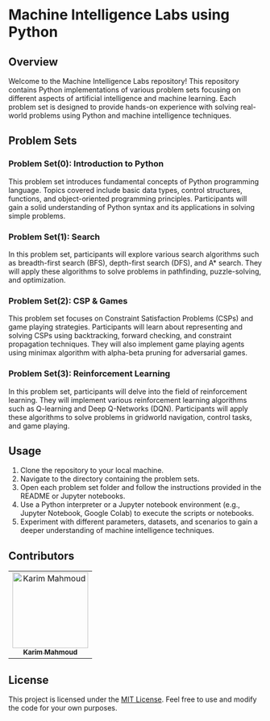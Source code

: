 # Machine Intelligence Labs using Python

## Overview
Welcome to the Machine Intelligence Labs repository! This repository contains Python implementations of various problem sets focusing on different aspects of artificial intelligence and machine learning. Each problem set is designed to provide hands-on experience with solving real-world problems using Python and machine intelligence techniques.

## Problem Sets

### Problem Set(0): Introduction to Python
This problem set introduces fundamental concepts of Python programming language. Topics covered include basic data types, control structures, functions, and object-oriented programming principles. Participants will gain a solid understanding of Python syntax and its applications in solving simple problems.

### Problem Set(1): Search
In this problem set, participants will explore various search algorithms such as breadth-first search (BFS), depth-first search (DFS), and A* search. They will apply these algorithms to solve problems in pathfinding, puzzle-solving, and optimization.

### Problem Set(2): CSP & Games
This problem set focuses on Constraint Satisfaction Problems (CSPs) and game playing strategies. Participants will learn about representing and solving CSPs using backtracking, forward checking, and constraint propagation techniques. They will also implement game playing agents using minimax algorithm with alpha-beta pruning for adversarial games.

### Problem Set(3): Reinforcement Learning
In this problem set, participants will delve into the field of reinforcement learning. They will implement various reinforcement learning algorithms such as Q-learning and Deep Q-Networks (DQN). Participants will apply these algorithms to solve problems in gridworld navigation, control tasks, and game playing.

## Usage
1. Clone the repository to your local machine.
2. Navigate to the directory containing the problem sets.
3. Open each problem set folder and follow the instructions provided in the README or Jupyter notebooks.
4. Use a Python interpreter or a Jupyter notebook environment (e.g., Jupyter Notebook, Google Colab) to execute the scripts or notebooks.
5. Experiment with different parameters, datasets, and scenarios to gain a deeper understanding of machine intelligence techniques.

## Contributors
<table>
  <tr>
    <td align="center">
    <a href="https://github.com/karimmahmoud22" target="_black">
    <img src="https://avatars.githubusercontent.com/u/82693464?v=4" width="150px;" alt="Karim Mahmoud"/>
    <br />
    <sub><b>Karim Mahmoud</b></sub></a>
    </td>
  </tr>
 </table>

## License
This project is licensed under the [MIT License](LICENSE). Feel free to use and modify the code for your own purposes.
